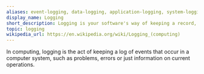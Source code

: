 ```yaml
---
aliases: event-logging, data-logging, application-logging, system-logging, error-logging, audit-trail, logging-framework, log-analysis
display_name: Logging
short_description: Logging is your software's way of keeping a record, like a journal, documenting events and errors for future reference.
topic: logging
wikipedia_url: https://en.wikipedia.org/wiki/Logging_(computing)
---
```

In computing, logging is the act of keeping a log of events that occur in a computer system, such as problems, errors or just information on current operations.
